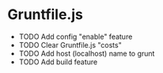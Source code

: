 Gruntfile.js
============================
- TODO Add config "enable" feature
- TODO Clear Gruntfile.js "costs"
- TODO Add host (localhost) name to grunt
- TODO Add build feature